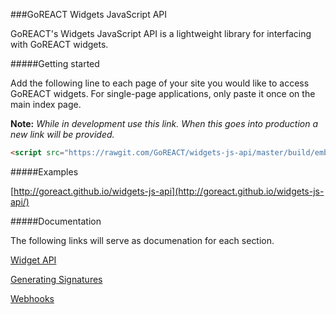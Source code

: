 ###GoREACT Widgets JavaScript API

GoREACT's Widgets JavaScript API is a lightweight library for interfacing with GoREACT widgets.

#####Getting started

Add the following line to each page of your site you would like to access GoREACT widgets. For single-page applications, only paste it once on the main index page. 

**Note:** *While in development use this link. When this goes into production a new link will be provided.*

```html
<script src="https://rawgit.com/GoREACT/widgets-js-api/master/build/embedded-dot-syntax.min.js"></script>
```

#####Examples

[http://goreact.github.io/widgets-js-api](http://goreact.github.io/widgets-js-api/)

#####Documentation

The following links will serve as documenation for each section.

[Widget API](https://github.com/GoREACT/widgets-js-api/wiki/Widgets-API)

[Generating Signatures](https://github.com/GoREACT/widgets-js-api/wiki/Generating-Signatures)

[Webhooks](https://github.com/GoREACT/widgets-js-api/wiki/Webhooks)